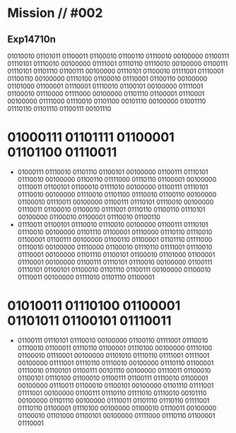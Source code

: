 # Mission // #002
## Exp14710n

01010010 01101011 01100011 01100010 01100110 01110010 00100000 01100111 01110101 01110010 00100000 01111001 01110110 01110010 00100000 01100111 01110101 01101110 01100111 00100000 01110101 01100010 01111001 01110001 01100110 00100000 01110100 01100010 01110001 01100110 00100000 01101000 01100001 01110001 01110010 01100101 00100000 01111001 01100010 01110000 01111000 00100000 01101110 01100001 01110001 00100000 01111000 01110010 01101100 00101110 00100000 01001110 01110110 01101110 01100111 00101110

# 01000111 01101111 01100001 01101100 01110011
- 01000111 01110010 01101110 01100101 00100000 01100111 01110101 01110010 00100000 01100110 01111000 01110110 01100001 00100000 01110011 01100101 01100010 01111010 00100000 01100111 01110101 01110010 00100000 01110010 01101100 01110010 01100110 00100000 01100010 01110011 00100000 01100111 01110101 01110010 00100000 01110011 01100010 01100010 01111001 01110110 01100110 01110101 00100000 01100010 01100001 01110010 01100110
- 01110011 01100101 01110010 01110010 00100000 01100111 01110101 01110010 00100000 01101110 01100001 01110000 01110110 01110010 01100001 01100111 00100000 01100110 01100001 01101110 01111000 01110010 00100000 01110000 01100010 01110110 01111001 01110010 01110001 00100000 01101110 01100101 01100010 01101000 01100001 01110001 00100000 01100111 01110101 01110010 00100000 01100111 01110101 01100101 01100010 01101110 01100111 00100000 01100010 01110011 00100000 01111010 01101110 01100001

# 01010011 01110100 01100001 01101011 01100101 01110011
- 01100111 01110101 01110010 00100000 01100110 01111001 01110010 01110010 01100011 01110110 01100001 01110100 00100000 01110100 01100010 01110001 00100000 01101010 01110110 01111001 01111001 00100000 01111001 01110110 01110010 00100000 01110110 01100001 01110010 01100101 01100111 00101110 00100000 01110011 01100010 01100101 01110100 01100010 01100111 01100111 01110010 01100001 00100000 01110011 01100010 01100101 00100000 01101110 01111001 01111001 00100000 01100111 01110110 01111010 01110010 00101110 00100000 01101110 00100000 01110011 01101110 01110110 01111001 01110110 01100001 01110100 00100000 01100010 01110011 00100000 01100010 01101000 01100101 00100000 01111000 01110110 01100001 01110001
